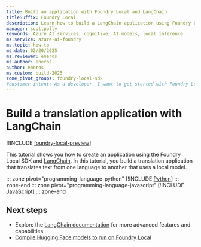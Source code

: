 ```yaml
---
title: Build an application with Foundry Local and LangChain
titleSuffix: Foundry Local
description: Learn how to build a LangChain application using Foundry Local
manager: scottpolly
keywords: Azure AI services, cognitive, AI models, local inference
ms.service: azure-ai-foundry
ms.topic: how-to
ms.date: 02/20/2025
ms.reviewer: eneros
ms.author: eneros
author: eneros
ms.custom: build-2025
zone_pivot_groups: foundry-local-sdk
#customer intent: As a developer, I want to get started with Foundry Local so that I can run AI models locally.
---
```


# Build a translation application with LangChain

[!INCLUDE [foundry-local-preview](./../includes/foundry-local-preview.md)]

This tutorial shows you how to create an application using the Foundry Local SDK and [LangChain](https://www.langchain.com/langchain). In this tutorial, you build a translation application that translates text from one language to another that uses a local model.

::: zone pivot="programming-language-python"
[!INCLUDE [Python](../includes/use-langchain/python.md)]
::: zone-end
::: zone pivot="programming-language-javascript"
[!INCLUDE [JavaScript](../includes/use-langchain/javascript.md)]
::: zone-end


## Next steps

- Explore the [LangChain documentation](https://python.langchain.com/docs/introduction) for more advanced features and capabilities.
- [Compile Hugging Face models to run on Foundry Local](../how-to/how-to-compile-hugging-face-models.md)
